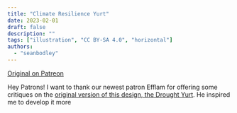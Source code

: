 ```yaml
---
title: "Climate Resilience Yurt"
date: 2023-02-01
draft: false
description: ""
tags: ["illustration", "CC BY-SA 4.0", "horizontal"]
authors:
  - "seanbodley"
---
```


[Original on Patreon](https://www.patreon.com/posts/climate-yurt-36972796)

Hey Patrons! I want to thank our newest patron Efflam for offering some critiques on the [original version of this design, the Drought Yurt](https://www.patreon.com/posts/35331381). He inspired me to develop it more